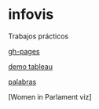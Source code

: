# infovis
Trabajos prácticos


[gh-pages](https://camicollado.github.io/infovis/index.html)


[demo tableau](https://camicollado.github.io/infovis/demotableau.html)


[palabras](https://raw.githubusercontent.com/camicollado/infovis/gh-pages/palabras.txt)


[Women in Parlament viz]

